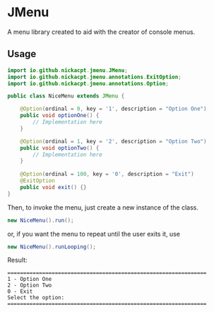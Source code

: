 # JMenu

A menu library created to aid with the creator of console menus.



## Usage

```java
import io.github.nickacpt.jmenu.JMenu;
import io.github.nickacpt.jmenu.annotations.ExitOption;
import io.github.nickacpt.jmenu.annotations.Option;

public class NiceMenu extends JMenu {

    @Option(ordinal = 0, key = '1', description = "Option One")
    public void optionOne() {
        // Implementation here
    }

    @Option(ordinal = 1, key = '2', description = "Option Two")
    public void optionTwo() {
        // Implementation here
    }
    
    @Option(ordinal = 100, key = '0', description = "Exit")
    @ExitOption
    public void exit() {}
}
```

Then, to invoke the menu, just create a new instance of the class.
```java
new NiceMenu().run();
```
or, if you want the menu to repeat until the user exits it, use
```java
new NiceMenu().runLooping();
```
Result:
```
===============================================================
1 - Option One
2 - Option Two
0 - Exit
Select the option:
===============================================================
```

